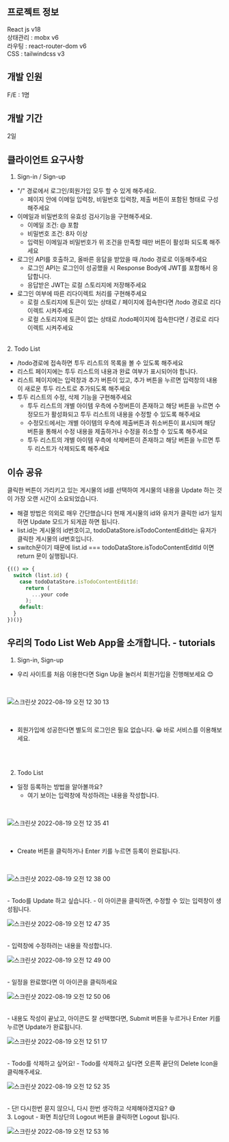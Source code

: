 ## 프로젝트 정보

React js v18
<br />
상태관리 : mobx v6
<br />
라우팅 : react-router-dom v6
<br />
CSS : tailwindcss v3
<br />

## 개발 인원

F/E : 1명
<br />

## 개발 기간
2일

## 클라이언트 요구사항

1. Sign-in / Sign-up
- "/" 경로에서 로그인/회원가입 모두 할 수 있게 해주세요.
  - 페이지 안에 이메일 입력창, 비밀번호 입력창, 제출 버튼이 포함된 형태로 구성해주세요
- 이메일과 비밀번호의 유효성 검사기능을 구현해주세요.
  - 이메일 조건: @ 포함
  - 비밀번호 조건: 8자 이상
  - 입력된 이메일과 비밀번호가 위 조건을 만족할 때만 버튼이 활성화 되도록 해주세요
- 로그인 API를 호출하고, 올바른 응답을 받았을 때 /todo 경로로 이동해주세요
  - 로그인 API는 로그인이 성공했을 시 Response Body에 JWT를 포함해서 응답합니다.
  - 응답받은 JWT는 로컬 스토리지에 저장해주세요
- 로그인 여부에 따른 리다이렉트 처리를 구현해주세요
  - 로컬 스토리지에 토큰이 있는 상태로 / 페이지에 접속한다면 /todo 경로로 리다이렉트 시켜주세요
  - 로컬 스토리지에 토큰이 없는 상태로 /todo페이지에 접속한다면 / 경로로 리다이렉트 시켜주세요
<br />  
2. Todo List

- /todo경로에 접속하면 투두 리스트의 목록을 볼 수 있도록 해주세요
- 리스트 페이지에는 투두 리스트의 내용과 완료 여부가 표시되어야 합니다.
- 리스트 페이지에는 입력창과 추가 버튼이 있고, 추가 버튼을 누르면 입력창의 내용이 새로운 투두 리스트로 추가되도록 해주세요
- 투두 리스트의 수정, 삭제 기능을 구현해주세요
  - 투두 리스트의 개별 아이템 우측에 수정버튼이 존재하고 해당 버튼을 누르면 수정모드가 활성화되고 투두 리스트의 내용을 수정할 수 있도록 해주세요
  - 수정모드에서는 개별 아이템의 우측에 제출버튼과 취소버튼이 표시되며 해당 버튼을 통해서 수정 내용을 제출하거나 수정을 취소할 수 있도록 해주세요
  - 투두 리스트의 개별 아이템 우측에 삭제버튼이 존재하고 해당 버튼을 누르면 투두 리스트가 삭제되도록 해주세요

## 이슈 공유
클릭한 버튼이 가리키고 있는 게시물의 id를 선택하여 게시물의 내용을 Update 하는 것이 가장 오랜 시간이 소요되었습니다.
- 해결 방법은 의외로 매우 간단했습니다 현재 게시물의 id와 유저가 클릭한 id가 일치하면 Update 모드가 되게끔 하면 됩니다.
- list.id는 게시물의 id번호이고, todoDataStore.isTodoContentEditId는 유저가 클릭한 게시물의 id번호입니다.
- switch문이기 때문에 list.id === todoDataStore.isTodoContentEditId 이면 return 문이 실행됩니다.
```javascript
{(() => {
  switch (list.id) {
    case todoDataStore.isTodoContentEditId:
      return (
        ...your code
      );
    default:
  }
})()}
```

## 우리의 Todo List Web App을 소개합니다. - tutorials
1. Sign-in, Sign-up
- 우리 사이트를 처음 이용한다면 Sign Up을 눌러서 회원가입을 진행해보세요 😊
<br />

![스크린샷 2022-08-19 오전 12 30 13](https://user-images.githubusercontent.com/90183279/185435012-47846be1-ccc9-411b-845e-e71c1ab486cf.png)

<br />

- 회원가입에 성공한다면 별도의 로그인은 필요 없습니다. 😀 바로 서비스를 이용해보세요.

<br />
<br />

2. Todo List
- 일정 등록하는 방법을 알아볼까요?
  - 여기 보이는 입력창에 작성하려는 내용을 작성합니다.  
<br />

![스크린샷 2022-08-19 오전 12 35 41](https://user-images.githubusercontent.com/90183279/185435887-1d7dc0a1-d948-45e3-8b2a-512fae75ac2f.png)

<br /> 

  - Create 버튼을 클릭하거나 Enter 키를 누르면 등록이 완료됩니다. 
<br />

![스크린샷 2022-08-19 오전 12 38 00](https://user-images.githubusercontent.com/90183279/185436359-ef8db209-9d05-44b5-9329-7f9591db215d.png)

<br /> 
- Todo를 Update 하고 싶습니다.
  - 이 아이콘을 클릭하면, 수정할 수 있는 입력창이 생성됩니다.
<br />

![스크린샷 2022-08-19 오전 12 47 35](https://user-images.githubusercontent.com/90183279/185438558-f088798a-5c1f-40a9-85f0-c00769f049fd.png)

<br />
  - 입력창에 수정하려는 내용을 작성합니다.
<br />

![스크린샷 2022-08-19 오전 12 49 00](https://user-images.githubusercontent.com/90183279/185438860-25037648-74a7-43cd-a851-1bd264768091.png)

<br />
  - 일정을 완료했다면 이 아이콘을 클릭하세요
<br />

![스크린샷 2022-08-19 오전 12 50 06](https://user-images.githubusercontent.com/90183279/185439092-7044ddb1-4606-4f6e-b225-c9df7d986f87.png)

<br />
  - 내용도 작성이 끝났고, 아이콘도 잘 선택했다면, Submit 버튼을 누르거나 Enter 키를 누르면 Update가 완료됩니다.
<br />

![스크린샷 2022-08-19 오전 12 51 17](https://user-images.githubusercontent.com/90183279/185439286-db507a02-5557-4fe7-b2aa-9a76f5b478d8.png)

<br />
- Todo를 삭제하고 싶어요!
  - Todo를 삭제하고 싶다면 오른쪽 끝단의 Delete Icon을 클릭해주세요.
<br />

![스크린샷 2022-08-19 오전 12 52 35](https://user-images.githubusercontent.com/90183279/185439546-2449d1d3-a9d6-4a6a-91ed-5790c675effb.png)

<br />
  - 단! 다시한번 묻지 않으니, 다시 한번 생각하고 삭제해야겠지요? 😅
<br />
3. Logout
- 화면 최상단의 Logout 버튼을 클릭하면 Logout 됩니다.
<br /> 

![스크린샷 2022-08-19 오전 12 53 16](https://user-images.githubusercontent.com/90183279/185439688-2add2063-d9b7-41cd-9b89-76e5ab3e66e9.png)

<br />




